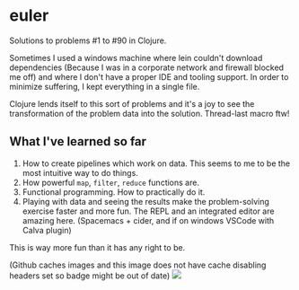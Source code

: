 # euler
Solutions to problems #1 to #90 in Clojure.

Sometimes I used a windows machine where lein couldn't download dependencies (Because I was in a corporate network and firewall blocked me off) and where I don't have a proper IDE and tooling support. In order to minimize suffering, I kept everything in a single file.

Clojure lends itself to this sort of problems and it's a joy to see the transformation of the problem data into the solution. Thread-last macro ftw!

## What I've learned so far
1. How to create pipelines which work on data. This seems to me to be the most intuitive way to do things.
2. How powerful `map`, `filter`, `reduce` functions are.
3. Functional programming. How to practically do it.
4. Playing with data and seeing the results make the problem-solving exercise faster and more fun. The REPL and an integrated editor are amazing here. (Spacemacs + cider, and if on windows VSCode with Calva plugin)

This is way more fun than it has any right to be.

(Github caches images and this image does not have cache disabling headers set so badge might be out of date)
![](https://projecteuler.net/profile/dumrat.png)
